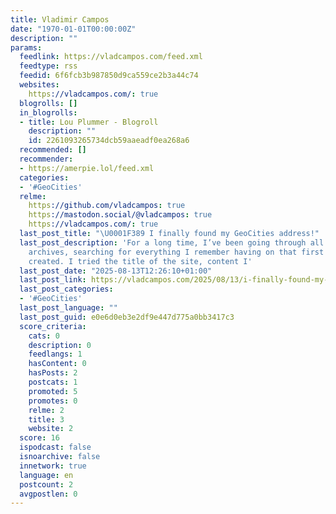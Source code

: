 ```yaml
---
title: Vladimir Campos
date: "1970-01-01T00:00:00Z"
description: ""
params:
  feedlink: https://vladcampos.com/feed.xml
  feedtype: rss
  feedid: 6f6fcb3b987850d9ca559ce2b3a44c74
  websites:
    https://vladcampos.com/: true
  blogrolls: []
  in_blogrolls:
  - title: Lou Plummer - Blogroll
    description: ""
    id: 2261093265734dcb59aaeadf0ea268a6
  recommended: []
  recommender:
  - https://amerpie.lol/feed.xml
  categories:
  - '#GeoCities'
  relme:
    https://github.com/vladcampos: true
    https://mastodon.social/@vladcampos: true
    https://vladcampos.com/: true
  last_post_title: "\U0001F389 I finally found my GeoCities address!"
  last_post_description: 'For a long time, I’ve been going through all these #GeoCities
    archives, searching for everything I remember having on that first site I ever
    created. I tried the title of the site, content I'
  last_post_date: "2025-08-13T12:26:10+01:00"
  last_post_link: https://vladcampos.com/2025/08/13/i-finally-found-my-geocities.html
  last_post_categories:
  - '#GeoCities'
  last_post_language: ""
  last_post_guid: e0e6d0eb3e2df9e447d775a0bb3417c3
  score_criteria:
    cats: 0
    description: 0
    feedlangs: 1
    hasContent: 0
    hasPosts: 2
    postcats: 1
    promoted: 5
    promotes: 0
    relme: 2
    title: 3
    website: 2
  score: 16
  ispodcast: false
  isnoarchive: false
  innetwork: true
  language: en
  postcount: 2
  avgpostlen: 0
---
```

